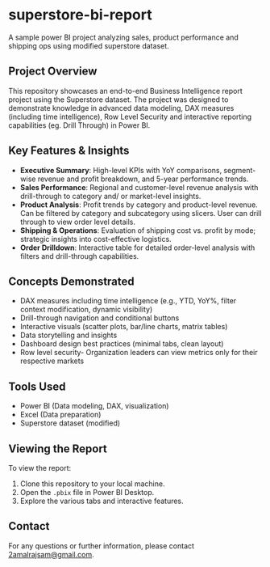 # superstore-bi-report
A sample power BI project analyzing sales, product performance and shipping ops using modified superstore dataset.

## Project Overview
This repository showcases an end-to-end Business Intelligence report project using the Superstore dataset. The project was designed to demonstrate knowledge in advanced data modeling, DAX measures (including time intelligence), Row Level Security and interactive reporting capabilities (eg. Drill Through) in Power BI.

## Key Features & Insights
- **Executive Summary**: High-level KPIs with YoY comparisons, segment-wise revenue and profit breakdown, and 5-year performance trends.
- **Sales Performance**: Regional and customer-level revenue analysis with drill-through to category and/ or market-level insights.
- **Product Analysis**: Profit trends by category and product-level revenue. Can be filtered by category and subcategory using slicers. User can drill through to view order level details.
- **Shipping & Operations**: Evaluation of shipping cost vs. profit by mode; strategic insights into cost-effective logistics.
- **Order Drilldown**: Interactive table for detailed order-level analysis with filters and drill-through capabilities.

## Concepts Demonstrated
- DAX measures including time intelligence (e.g., YTD, YoY%, filter context modification, dynamic visibility)
- Drill-through navigation and conditional buttons
- Interactive visuals (scatter plots, bar/line charts, matrix tables)
- Data storytelling and insights
- Dashboard design best practices (minimal tabs, clean layout)
- Row level security- Organization leaders can view metrics only for their respective markets

## Tools Used
- Power BI (Data modeling, DAX, visualization)
- Excel (Data preparation)
- Superstore dataset (modified)

## Viewing the Report
To view the report:
1. Clone this repository to your local machine.
2. Open the `.pbix` file in Power BI Desktop.
3. Explore the various tabs and interactive features.

## Contact
For any questions or further information, please contact 2amalrajsam@gmail.com.


